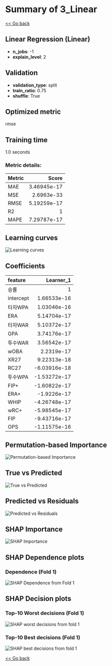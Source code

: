 # Summary of 3_Linear

[<< Go back](../README.md)


## Linear Regression (Linear)
- **n_jobs**: -1
- **explain_level**: 2

## Validation
 - **validation_type**: split
 - **train_ratio**: 0.75
 - **shuffle**: True

## Optimized metric
rmse

## Training time

1.0 seconds

### Metric details:
| Metric   |       Score |
|:---------|------------:|
| MAE      | 3.46945e-17 |
| MSE      | 2.6963e-33  |
| RMSE     | 5.19259e-17 |
| R2       | 1           |
| MAPE     | 7.29787e-17 |



## Learning curves
![Learning curves](learning_curves.png)

## Coefficients
| feature   |    Learner_1 |
|:----------|-------------:|
| 승률      |  1           |
| intercept |  1.66533e-16 |
| 타자WPA   |  1.03046e-16 |
| ERA       |  5.14704e-17 |
| 타자WAR   |  5.10372e-17 |
| GPA       |  3.74176e-17 |
| 투수WAR   |  3.56542e-17 |
| wOBA      |  2.2319e-17  |
| XR27      |  9.22313e-18 |
| RC27      | -6.03916e-18 |
| 투수WPA   | -1.53272e-17 |
| FIP+      | -1.60822e-17 |
| ERA+      | -1.9226e-17  |
| WHIP      | -4.26748e-17 |
| wRC+      | -5.98545e-17 |
| FIP       | -9.43716e-17 |
| OPS       | -1.11575e-16 |


## Permutation-based Importance
![Permutation-based Importance](permutation_importance.png)
## True vs Predicted

![True vs Predicted](true_vs_predicted.png)


## Predicted vs Residuals

![Predicted vs Residuals](predicted_vs_residuals.png)



## SHAP Importance
![SHAP Importance](shap_importance.png)

## SHAP Dependence plots

### Dependence (Fold 1)
![SHAP Dependence from Fold 1](learner_fold_0_shap_dependence.png)

## SHAP Decision plots

### Top-10 Worst decisions (Fold 1)
![SHAP worst decisions from fold 1](learner_fold_0_shap_worst_decisions.png)
### Top-10 Best decisions (Fold 1)
![SHAP best decisions from fold 1](learner_fold_0_shap_best_decisions.png)

[<< Go back](../README.md)
